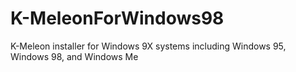 # K-MeleonForWindows98
K-Meleon installer for Windows 9X systems including Windows 95, Windows 98, and Windows Me
